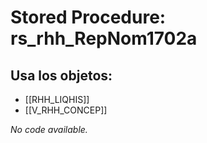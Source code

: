 # Stored Procedure: rs_rhh_RepNom1702a

## Usa los objetos:
- [[RHH_LIQHIS]]
- [[V_RHH_CONCEP]]

*No code available.*
